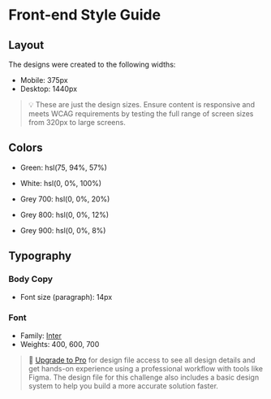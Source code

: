 # Front-end Style Guide

## Layout

The designs were created to the following widths:

-   Mobile: 375px
-   Desktop: 1440px

> 💡 These are just the design sizes. Ensure content is responsive and meets WCAG requirements by testing the full range of screen sizes from 320px to large screens.

## Colors

-   Green: hsl(75, 94%, 57%)

-   White: hsl(0, 0%, 100%)

-   Grey 700: hsl(0, 0%, 20%)
-   Grey 800: hsl(0, 0%, 12%)
-   Grey 900: hsl(0, 0%, 8%)

## Typography

### Body Copy

-   Font size (paragraph): 14px

### Font

-   Family: [Inter](https://fonts.google.com/specimen/Inter)
-   Weights: 400, 600, 700

> 💎 [Upgrade to Pro](https://www.frontendmentor.io/pro?ref=style-guide) for design file access to see all design details and get hands-on experience using a professional workflow with tools like Figma. The design file for this challenge also includes a basic design system to help you build a more accurate solution faster.
